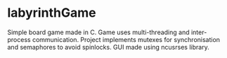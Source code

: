 # labyrinthGame
Simple board game made in C.
Game uses multi-threading and inter-process communication.
Project implements mutexes for synchronisation and semaphores to avoid spinlocks.
GUI made using ncusrses library.

